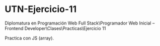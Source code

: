 # UTN-Ejercicio-11

Diplomatura en Programación Web Full Stack\Programador Web Inicial – Frontend Developer\Clases\Practicas\Ejercicio 11

Practica con JS (array).
